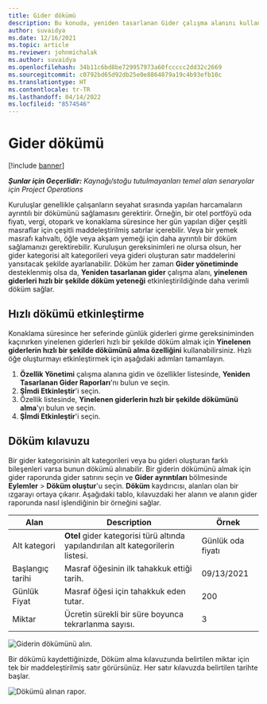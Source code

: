 ```yaml
---
title: Gider dökümü
description: Bu konuda, yeniden tasarlanan Gider çalışma alanını kullanarak giderlerin nasıl listelendirileceği açıklanmaktadır.
author: suvaidya
ms.date: 12/16/2021
ms.topic: article
ms.reviewer: johnmichalak
ms.author: suvaidya
ms.openlocfilehash: 34b11c6bd8be729957973a60fccccc2dd32c2669
ms.sourcegitcommit: c0792bd65d92db25e0e8864879a19c4b93efb10c
ms.translationtype: HT
ms.contentlocale: tr-TR
ms.lasthandoff: 04/14/2022
ms.locfileid: "8574546"
---
```

# <a name="expense-itemization"></a>Gider dökümü

[!include [banner](../includes/banner.md)]

_**Şunlar için Geçerlidir:** Kaynağı/stoğu tutulmayanları temel alan senaryolar için Project Operations_

Kuruluşlar genellikle çalışanların seyahat sırasında yapılan harcamaların ayrıntılı bir dökümünü sağlamasını gerektirir. Örneğin, bir otel portföyü oda fiyatı, vergi, otopark ve konaklama süresince her gün yapılan diğer çeşitli masraflar için çeşitli maddeleştirilmiş satırlar içerebilir. Veya bir yemek masrafı kahvaltı, öğle veya akşam yemeği için daha ayrıntılı bir döküm sağlamanızı gerektirebilir. Kuruluşun gereksinimleri ne olursa olsun, her gider kategorisi alt kategorileri veya gideri oluşturan satır maddelerini yansıtacak şekilde ayarlanabilir. Döküm her zaman **Gider yönetiminde** desteklenmiş olsa da, **Yeniden tasarlanan gider** çalışma alanı, **yinelenen giderleri hızlı bir şekilde döküm yeteneği** etkinleştirildiğinde daha verimli döküm sağlar.  

## <a name="enable-quick-itemization"></a>Hızlı dökümü etkinleştirme 

Konaklama süresince her seferinde günlük giderleri girme gereksiniminden kaçınırken yinelenen giderleri hızlı bir şekilde döküm almak için **Yinelenen giderlerin hızlı bir şekilde dökümünü alma özelliğini** kullanabilirsiniz. Hızlı öğe oluşturmayı etkinleştirmek için aşağıdaki adımları tamamlayın.

1.  **Özellik Yönetimi** çalışma alanına gidin ve özellikler listesinde, **Yeniden Tasarlanan Gider Raporları**'nı bulun ve seçin. 
2. **Şİmdi Etkinleştir**'i seçin. 
3. Özellik listesinde, **Yinelenen giderlerin hızlı bir şekilde dökümünü alma**'yı bulun ve seçin.
4. **Şİmdi Etkinleştir**'i seçin. 

## <a name="itemization-grid"></a>Döküm kılavuzu 

Bir gider kategorisinin alt kategorileri veya bu gideri oluşturan farklı bileşenleri varsa bunun dökümü alınabilir. Bir giderin dökümünü almak için gider raporunda gider satırını seçin ve **Gider ayrıntıları** bölmesinde **Eylemler** > **Döküm oluştur**'u seçin. **Döküm** kaydırıcısı, alanları olan bir ızgarayı ortaya çıkarır. Aşağıdaki tablo, kılavuzdaki her alanın ve alanın gider raporunda nasıl işlendiğinin bir örneğini sağlar. 

|     Alan          |     Description                                                                                  |     Örnek              |
|--------------------|--------------------------------------------------------------------------------------------------|--------------------------|
|     Alt kategori    |     **Otel** gider kategorisi türü altında yapılandırılan alt kategorilerin listesi.             |     Günlük oda fiyatı      |
|     Başlangıç tarihi     |     Masraf öğesinin ilk tahakkuk ettiği tarih.                                           |     09/13/2021           |
|     Günlük Fiyat     |     Masraf öğesi için tahakkuk eden tutar.                                                    |     200                  |
|     Miktar       |     Ücretin sürekli bir süre boyunca tekrarlanma sayısı.                       |     3                    |

![Giderin dökümünü alın.](media/Itemization%20screen%201.png)

Bir dökümü kaydettiğinizde, Döküm alma kılavuzunda belirtilen miktar için tek bir maddeleştirilmiş satır görürsünüz. Her satır kılavuzda belirtilen tarihte başlar.

![Dökümü alınan rapor.](media/Itemization%20screen%202.png)

